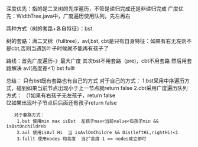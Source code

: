 深度优先：指的是二叉树的先序遍历，不管是递归完成还是非递归完成
广度优先：WidthTree.java中，广度遍历使用队列，先左再右

两种方式（树的套路+各自特征）：bst

树的套路：满二叉树（fulltree)，avl,bst,
cbt是只有自身特征：如果有右无左则不是cbt,否则当遇到叶子时候就不能再有孩子了

路线：首先广度遍历-》最大广度
    其次bst不用套路（pre)，cbt不用套路
    然后用套路解决
      avl(高度差<1) bst  fullt
      

总结：
      只有bst既有套路也有自己的方式
      对于自己的方式：
       1.bst采用中序遍历方式，碰到如果当前节点出现小于上一节点就return false
       2.cbt采用广度遍历队列方式：
             （1如果有右孩子无左孩子，return false  
              (2如果出现叶子节点后后面还有孩子return false
       
       对于套路方式：
        1.bst 使用min max isBst  左孩子max<当前value<右孩子min && isBstOnchildreb
        2.avl 使用isAvl Hi  当 isAvlOnChildre && Dis(leftHi,rightHi)<1
        3.fullt 使用nodes 和高度  当2^高度-1 == nodes成立即可
        
       
